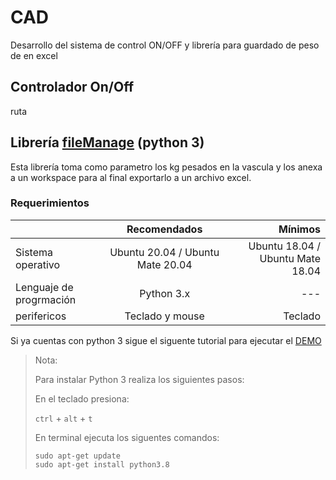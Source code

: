 # CAD
Desarrollo del sistema de control ON/OFF y librería para guardado de peso de en excel

## Controlador On/Off

ruta

## Librería [**fileManage**](https://github.com/scanf30/CAD/tree/control/control/Control_Vascula) (python 3)

Esta librería toma como parametro los kg pesados en la vascula y los anexa a un workspace para al final exportarlo a un archivo excel.

### Requerimientos

|                   | Recomendados  | Mínimos |
| ----------------- |:-------------:| -----:  |
| Sistema operativo | Ubuntu 20.04 / Ubuntu Mate 20.04  | Ubuntu 18.04 / Ubuntu Mate 18.04   |
| Lenguaje de progrmación | Python 3.x      |   ---   |
| perifericos  | Teclado y mouse    |  Teclado   |

Si ya cuentas con python 3 sigue el siguente tutorial para ejecutar el [DEMO](https://github.com/scanf30/CAD/tree/control/control/Control_Vascula)

>Nota:
>
> Para instalar Python 3 realiza los siguientes pasos:
>
>En el teclado presiona:
>
> `ctrl` + `alt` + `t`
>
>En terminal ejecuta los siguentes comandos:
>```
> sudo apt-get update
> sudo apt-get install python3.8
>```
